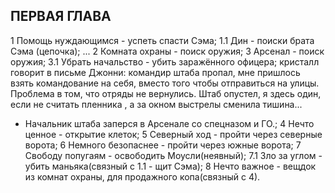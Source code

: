 ﻿## ПЕРВАЯ ГЛАВА


1 Помощь нуждающимся - успеть спасти Сэма;
	1.1 Дин - поиски брата Сэма (цепочка);
		...
2 Комната охраны - поиск оружия;
3 Арсенал - поиск оружия;
	3.1 Убрать начальство - убить заражённого офицера;
кристалл говорит в письме Джонни: командир штаба пропал, мне пришлось взять командование на себя, вместо того чтобы отправиться на улицы. Проблема в том, что отряды не вернулись. Штаб опустел, я здесь один, если не считать пленника , а за окном выстрелы сменила тишина...
   * Начальник штаба заперся в Арсенале со спецназом и ГО.;
4 Нечто ценное - открытие клеток;
5 Северный ход - пройти через северные ворота;
6 Немного безопаснее - пройти через южные ворота;
7 Свободу попугаям - освободить Моусли(неявный);
	7.1 Зло за углом - убить маньяка(связный с 1.1 - щит Сэма);
8 Нечто важное - вещдок из комнат охраны, для продажного копа(связный с 4).